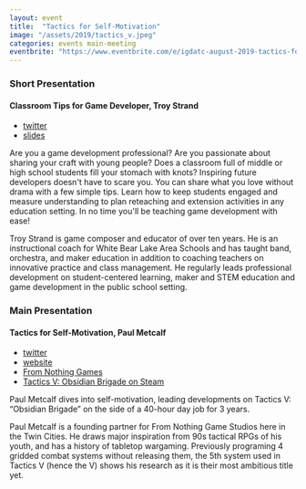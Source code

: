 ```yaml
---
layout: event
title:  "Tactics for Self-Motivation"
image: "/assets/2019/tactics_v.jpeg"
categories: events main-meeting
eventbrite: "https://www.eventbrite.com/e/igdatc-august-2019-tactics-for-self-motivation-tickets-68088331031"
---
```


### Short Presentation
#### Classroom Tips for Game Developer, Troy Strand
* [twitter](https://twitter.com/YellowChord/)
* [slides](http://bit.ly/igdateaching)

Are you a game development professional? Are you passionate about sharing your craft with young people? Does a classroom full of middle or high school students fill your stomach with knots? Inspiring future developers doesn't have to scare you. You can share what you love without drama with a few simple tips. Learn how to keep students engaged and measure understanding to plan reteaching and extension activities in any education setting. In no time you'll be teaching game development with ease!

Troy Strand is game composer and educator of over ten years. He is an instructional coach for White Bear Lake Area Schools and has taught band, orchestra, and maker education in addition to coaching teachers on innovative practice and class management. He regularly leads professional development on student-centered learning, maker and STEM education and game development in the public school setting.

### Main Presentation
#### Tactics for Self-Motivation, Paul Metcalf
* [twitter](https://twitter.com/Zaibach333)
* [website](https://sites.google.com/site/zaibach333/)
* [From Nothing Games](http://fromnothinggamestudios.com/)
* [Tactics V: Obsidian Brigade on Steam](https://store.steampowered.com/app/962150/Tactics_V_Obsidian_Brigade/)

Paul Metcalf dives into self-motivation, leading developments on Tactics V: “Obsidian Brigade” on the side of a 40-hour day job for 3 years.

Paul Metcalf is a founding partner for From Nothing Game Studios here in the Twin Cities. He draws major inspiration from 90s tactical RPGs of his youth, and has a history of tabletop wargaming. Previously programing 4 gridded combat systems without releasing them, the 5th system used in Tactics V (hence the V) shows his research as it is their most ambitious title yet.
